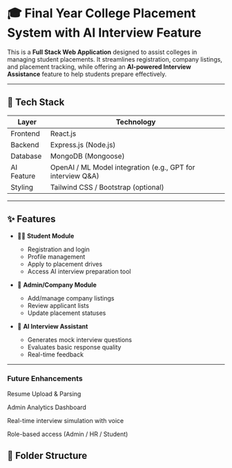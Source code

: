 # 🎓 Final Year College Placement System with AI Interview Feature

This is a **Full Stack Web Application** designed to assist colleges in managing student placements. It streamlines registration, company listings, and placement tracking, while offering an **AI-powered Interview Assistance** feature to help students prepare effectively.

---

## 🚀 Tech Stack

| Layer        | Technology        |
|--------------|-------------------|
| Frontend     | React.js          |
| Backend      | Express.js (Node.js) |
| Database     | MongoDB (Mongoose)|
| AI Feature   | OpenAI / ML Model integration (e.g., GPT for interview Q&A) |
| Styling      | Tailwind CSS / Bootstrap (optional) |

---

## ✨ Features

- 🧑‍🎓 **Student Module**
  - Registration and login
  - Profile management
  - Apply to placement drives
  - Access AI interview preparation tool

- 🏢 **Admin/Company Module**
  - Add/manage company listings
  - Review applicant lists
  - Update placement statuses

- 🤖 **AI Interview Assistant**
  - Generates mock interview questions
  - Evaluates basic response quality
  - Real-time feedback

---
### Future Enhancements
Resume Upload & Parsing

Admin Analytics Dashboard

Real-time interview simulation with voice

Role-based access (Admin / HR / Student)



## 📁 Folder Structure

